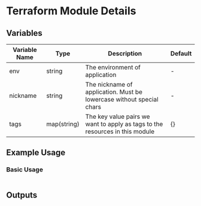 # Terraform Module Details

## Variables

| Variable Name | Type        | Description                                                                  | Default |
| ------------- | ----------- | ---------------------------------------------------------------------------- | ------- |
| env           | string      | The environment of application                                               | -       |
| nickname      | string      | The nickname of application. Must be lowercase without special chars         | -       |
| tags          | map(string) | The key value pairs we want to apply as tags to the resources in this module | {}      |

## Example Usage

### Basic Usage

```bash
```

## Outputs

```bash
```
